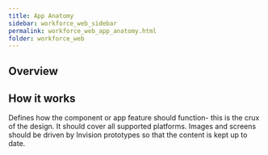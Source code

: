 ```yaml
---
title: App Anatomy
sidebar: workforce_web_sidebar
permalink: workforce_web_app_anatomy.html
folder: workforce_web
---
```


## Overview

## How it works

Defines how the component or app feature should function- this is the crux of the design. It should cover all supported platforms. Images and screens should be driven by Invision prototypes so that the content is kept up to date.